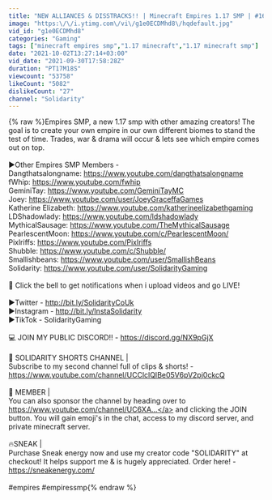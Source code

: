 ```yaml
---
title: "NEW ALLIANCES & DISSTRACKS!! | Minecraft Empires 1.17 SMP | #16"
image: "https:\/\/i.ytimg.com\/vi\/g1e0ECDMhd8\/hqdefault.jpg"
vid_id: "g1e0ECDMhd8"
categories: "Gaming"
tags: ["minecraft empires smp","1.17 minecraft","1.17 minecraft smp"]
date: "2021-10-02T13:27:14+03:00"
vid_date: "2021-09-30T17:58:28Z"
duration: "PT17M18S"
viewcount: "53758"
likeCount: "5082"
dislikeCount: "27"
channel: "Solidarity"
---
```

{% raw %}Empires SMP, a new 1.17 smp with other amazing creators! The goal is to create your own empire in our own different biomes to stand the test of time. Trades, war &amp; drama will occur &amp; lets see which empire comes out on top. <br /><br />▶Other Empires SMP Members - <br />Dangthatsalongname: <a rel="nofollow" target="blank" href="https://www.youtube.com/dangthatsalongname">https://www.youtube.com/dangthatsalongname</a><br />fWhip: <a rel="nofollow" target="blank" href="https://www.youtube.com/fwhip">https://www.youtube.com/fwhip</a><br />GeminiTay: <a rel="nofollow" target="blank" href="https://www.youtube.com/GeminiTayMC">https://www.youtube.com/GeminiTayMC</a><br />Joey: <a rel="nofollow" target="blank" href="https://www.youtube.com/user/JoeyGraceffaGames">https://www.youtube.com/user/JoeyGraceffaGames</a><br />Katherine Elizabeth: <a rel="nofollow" target="blank" href="https://www.youtube.com/katherineelizabethgaming">https://www.youtube.com/katherineelizabethgaming</a><br />LDShadowlady: <a rel="nofollow" target="blank" href="https://www.youtube.com/ldshadowlady">https://www.youtube.com/ldshadowlady</a><br />MythicalSausage: <a rel="nofollow" target="blank" href="https://www.youtube.com/TheMythicalSausage">https://www.youtube.com/TheMythicalSausage</a><br />PearlescentMoon: <a rel="nofollow" target="blank" href="https://www.youtube.com/c/PearlescentMoon/">https://www.youtube.com/c/PearlescentMoon/</a><br />Pixlriffs: <a rel="nofollow" target="blank" href="https://www.youtube.com/Pixlriffs">https://www.youtube.com/Pixlriffs</a><br />Shubble: <a rel="nofollow" target="blank" href="https://www.youtube.com/c/Shubble/">https://www.youtube.com/c/Shubble/</a><br />Smallishbeans: <a rel="nofollow" target="blank" href="https://www.youtube.com/user/SmallishBeans">https://www.youtube.com/user/SmallishBeans</a><br />Solidarity: <a rel="nofollow" target="blank" href="https://www.youtube.com/user/SolidarityGaming">https://www.youtube.com/user/SolidarityGaming</a><br /><br />🔔 Click the bell to get notifications when i upload videos and go LIVE! <br /><br />▶Twitter - <a rel="nofollow" target="blank" href="http://bit.ly/SolidarityCoUk">http://bit.ly/SolidarityCoUk</a><br />▶Instagram - <a rel="nofollow" target="blank" href="http://bit.ly/InstaSolidarity">http://bit.ly/InstaSolidarity</a><br />▶TikTok - SolidarityGaming<br /><br />💻 JOIN MY PUBLIC DISCORD!! - <a rel="nofollow" target="blank" href="https://discord.gg/NX9pGjX">https://discord.gg/NX9pGjX</a><br /><br />💙 SOLIDARITY SHORTS CHANNEL | <br />Subscribe to my second channel full of clips &amp; shorts! - <a rel="nofollow" target="blank" href="https://www.youtube.com/channel/UCClclQIBe05V6pV2pj0ckcQ">https://www.youtube.com/channel/UCClclQIBe05V6pV2pj0ckcQ</a><br /><br />💚 MEMBER |<br />You can also sponsor the channel by heading over to <a rel="nofollow" target="blank" href="https://www.youtube.com/channel/UC6XA...">https://www.youtube.com/channel/UC6XA...</a> and clicking the JOIN button. You will gain emoji's in the chat, access to my discord server, and private minecraft server.<br /><br />🔥SNEAK |<br />Purchase Sneak energy now and use my creator code &quot;SOLIDARITY&quot; at checkout! It helps support me &amp; is hugely appreciated. Order here! - <a rel="nofollow" target="blank" href="https://sneakenergy.com/">https://sneakenergy.com/</a><br /><br />#empires #empiressmp{% endraw %}
